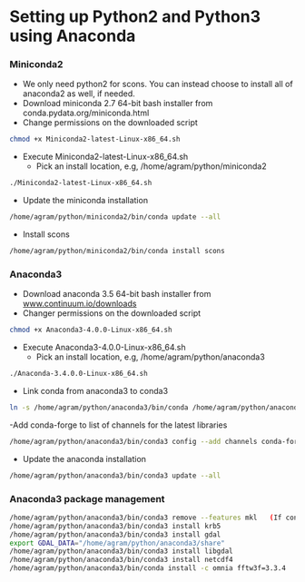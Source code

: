 # Setting up Python2 and Python3 using Anaconda

### Miniconda2

- We only need python2 for scons. You can instead choose to install all of anaconda2 as well, if needed.
- Download miniconda 2.7 64-bit bash installer from conda.pydata.org/miniconda.html
- Change permissions on the downloaded script
```bash
chmod +x Miniconda2-latest-Linux-x86_64.sh
```

- Execute Miniconda2-latest-Linux-x86_64.sh 
   - Pick an install location, e.g, /home/agram/python/miniconda2
```bash
./Miniconda2-latest-Linux-x86_64.sh 
```
   
- Update the miniconda installation
```bash
/home/agram/python/miniconda2/bin/conda update --all 
```
- Install scons
```bash
/home/agram/python/miniconda2/bin/conda install scons
```


### Anaconda3

- Download anaconda 3.5 64-bit bash installer from www.continuum.io/downloads
- Changer permissions on the downloaded script
```bash
chmod +x Anaconda3-4.0.0-Linux-x86_64.sh
```
- Execute Anaconda3-4.0.0-Linux-x86_64.sh
   - Pick an install location, e.g, /home/agram/python/anaconda3
```bash
./Anaconda-3.4.0.0-Linux-x86_64.sh
```

- Link conda from anaconda3 to conda3
```bash
ln -s /home/agram/python/anaconda3/bin/conda /home/agram/python/anaconda3/bin/conda3
```
-Add conda-forge to list of channels for the latest libraries
```bash
/home/agram/python/anaconda3/bin/conda3 config --add channels conda-forge
```
- Update the anaconda installation
```bash
/home/agram/python/anaconda3/bin/conda3 update --all
```

### Anaconda3 package management

```bash
/home/agram/python/anaconda3/bin/conda3 remove --features mkl   (If conda uses mkl. This will get rid of annoying messages from mkl)
/home/agram/python/anaconda3/bin/conda3 install krb5
/home/agram/python/anaconda3/bin/conda3 install gdal
export GDAL_DATA="/home/agram/python/anaconda3/share"
/home/agram/python/anaconda3/bin/conda3 install libgdal
/home/agram/python/anaconda3/bin/conda3 install netcdf4
/home/agram/python/anaconda3/bin/conda install -c omnia fftw3f=3.3.4
```

